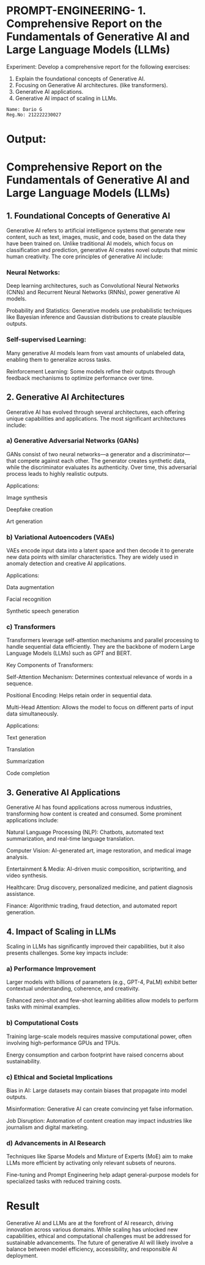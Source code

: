# PROMPT-ENGINEERING- 1.	Comprehensive Report on the Fundamentals of Generative AI and Large Language Models (LLMs)
Experiment:
Develop a comprehensive report for the following exercises:
1.	Explain the foundational concepts of Generative AI. 
2.	Focusing on Generative AI architectures. (like transformers).
3.	Generative AI applications.
4.	Generative AI impact of scaling in LLMs.

```   
Name: Dario G
Reg.No: 212222230027
```

# Output:
# Comprehensive Report on the Fundamentals of Generative AI and Large Language Models (LLMs)

## 1. Foundational Concepts of Generative AI

Generative AI refers to artificial intelligence systems that generate new content, such as text, images, music, and code, based on the data they have been trained on. Unlike traditional AI models, which focus on classification and prediction, generative AI creates novel outputs that mimic human creativity. The core principles of generative AI include:

### Neural Networks: 
Deep learning architectures, such as Convolutional Neural Networks (CNNs) and Recurrent Neural Networks (RNNs), power generative AI models.

Probability and Statistics: Generative models use probabilistic techniques like Bayesian inference and Gaussian distributions to create plausible outputs.

### Self-supervised Learning: 
Many generative AI models learn from vast amounts of unlabeled data, enabling them to generalize across tasks.

Reinforcement Learning: Some models refine their outputs through feedback mechanisms to optimize performance over time.

## 2. Generative AI Architectures

Generative AI has evolved through several architectures, each offering unique capabilities and applications. The most significant architectures include:

### a) Generative Adversarial Networks (GANs)

GANs consist of two neural networks—a generator and a discriminator—that compete against each other. The generator creates synthetic data, while the discriminator evaluates its authenticity. Over time, this adversarial process leads to highly realistic outputs.

Applications:

Image synthesis

Deepfake creation

Art generation

### b) Variational Autoencoders (VAEs)

VAEs encode input data into a latent space and then decode it to generate new data points with similar characteristics. They are widely used in anomaly detection and creative AI applications.

Applications:

Data augmentation

Facial recognition

Synthetic speech generation

### c) Transformers

Transformers leverage self-attention mechanisms and parallel processing to handle sequential data efficiently. They are the backbone of modern Large Language Models (LLMs) such as GPT and BERT.

Key Components of Transformers:

Self-Attention Mechanism: Determines contextual relevance of words in a sequence.

Positional Encoding: Helps retain order in sequential data.

Multi-Head Attention: Allows the model to focus on different parts of input data simultaneously.

Applications:

Text generation

Translation

Summarization

Code completion

## 3. Generative AI Applications

Generative AI has found applications across numerous industries, transforming how content is created and consumed. Some prominent applications include:

Natural Language Processing (NLP): Chatbots, automated text summarization, and real-time language translation.

Computer Vision: AI-generated art, image restoration, and medical image analysis.

Entertainment & Media: AI-driven music composition, scriptwriting, and video synthesis.

Healthcare: Drug discovery, personalized medicine, and patient diagnosis assistance.

Finance: Algorithmic trading, fraud detection, and automated report generation.

## 4. Impact of Scaling in LLMs

Scaling in LLMs has significantly improved their capabilities, but it also presents challenges. Some key impacts include:

### a) Performance Improvement

Larger models with billions of parameters (e.g., GPT-4, PaLM) exhibit better contextual understanding, coherence, and creativity.

Enhanced zero-shot and few-shot learning abilities allow models to perform tasks with minimal examples.

### b) Computational Costs

Training large-scale models requires massive computational power, often involving high-performance GPUs and TPUs.

Energy consumption and carbon footprint have raised concerns about sustainability.

### c) Ethical and Societal Implications

 Bias in AI: Large datasets may contain biases that propagate into model outputs.

 Misinformation: Generative AI can create convincing yet false information.

 Job Disruption: Automation of content creation may impact industries like journalism and digital marketing.

### d) Advancements in AI Research

Techniques like Sparse Models and Mixture of Experts (MoE) aim to make LLMs more efficient by activating only relevant subsets of neurons.

Fine-tuning and Prompt Engineering help adapt general-purpose models for specialized tasks with reduced training costs.



# Result
Generative AI and LLMs are at the forefront of AI research, driving innovation across various domains. While scaling has unlocked new capabilities, ethical and computational challenges must be addressed for sustainable advancements. The future of generative AI will likely involve a balance between model efficiency, accessibility, and responsible AI deployment.
